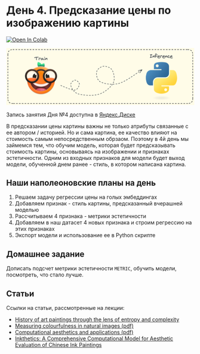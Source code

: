 # День 4. Предсказание цены по изображению картины
[![Open In Colab](https://colab.research.google.com/assets/colab-badge.svg)](https://colab.research.google.com/drive/1Opy2nQ2gyTGdLas9C7xhdO4xYTNEVevH?usp=drive_link)

<p align="right">
    <img alt="Day 4 logo" src="./../pics/day4_logo.png">
</p>

Запись занятия Дня №4 доступна в [Яндекс.Диске](https://disk.yandex.ru/d/jdzIgPvWkKRw7w)

В предсказании цены картины важны не только атрибуты связанные с ее автором / историей. Но и сама картина, ее качество влияют на стоимость самым непосредственным обрзаом. Поэтому в 4й день мы займемся тем, что обучим модель, которая будет предсказывать стоимость картины, основываясь на изображении и признаках эстетичности.
Одним из входных признаков для модели будет выход модели, обученной днем ранее - стиль, в котором написана картина.

## Наши наполеоновские планы на день
1. Решаем задачу регрессии цены на голых эмбеддингах
2. Добавляем признак - стиль картины, предсказанный вчерашней моделью
3. Рассчитываем 4 признака - метрики эстетичности 
4. Добавляем в наш датасет 4 новых признака и строим регрессию на этих признаках
5. Экспорт модели и использование ее в Python скрипте

## Домашнее задание
Дописать подсчет метрики эстетичности `METRIC`, обучить модели, посмотреть, что стало лучше.

## Статьи
Ссылки на статьи, рассмотренные на лекции:
* [History of art paintings through the lens of entropy and complexity](https://www.pnas.org/doi/full/10.1073/pnas.1800083115)
* [Measuring colourfulness in natural images (pdf)](https://infoscience.epfl.ch/record/33994/files/HaslerS03.pdf)
* [Computational aesthetics and applications (pdf)](https://www.researchgate.net/publication/327447399_Computational_aesthetics_and_applications/fulltext/5b900d0aa6fdcc327e4586dd/Computational-aesthetics-and-applications.pdf?origin=publicationDetail&_sg%5B0%5D=mfaLMeGqdqOC52idfEvvnlspEPtGJ-uxuO6ljpZKm5wULsEND8S2upR3njgy9FFFsJHvdpBZxwu9Mv0sRuL8kA.ZN423jc5gOmJSm15_QMbbo6yGFika_6sO1wo4rmF1X1ljL2c75HkKVg-cqXgTmHPcr9-UZZ4btx-EUSy_C8BKQ&_sg%5B1%5D=frr6J38fvL68b9aiHCcvimomQIb6Z_Kx-Rajy-HUIFeZj9iws_WtNyKnj-r-HYVBHQTjuBWV18WvuBlKQeC67LN0MWSPvuPGdX8DLrWAm75V.ZN423jc5gOmJSm15_QMbbo6yGFika_6sO1wo4rmF1X1ljL2c75HkKVg-cqXgTmHPcr9-UZZ4btx-EUSy_C8BKQ&_iepl=&_rtd=eyJjb250ZW50SW50ZW50IjoibWFpbkl0ZW0ifQ%3D%3D&_tp=eyJjb250ZXh0Ijp7ImZpcnN0UGFnZSI6InB1YmxpY2F0aW9uIiwicGFnZSI6InB1YmxpY2F0aW9uIiwicG9zaXRpb24iOiJwYWdlSGVhZGVyIn19)
* [Inkthetics: A Comprehensive Computational Model for Aesthetic Evaluation of Chinese Ink Paintings](https://ieeexplore.ieee.org/stamp/stamp.jsp?tp=&arnumber=9293299)